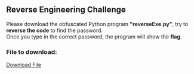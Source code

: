 ## Reverse Engineering Challenge  

Please download the obfuscated Python program **"reverseExe.py"**, try to **reverse the code** to find the password.  
Once you type in the correct password, the program will show the **flag**.  

### File to download:  
[Download File](https://simcc.org/wp-content/uploads/2025/02/2025-ICO-Q18-reverseExe.zip)  
